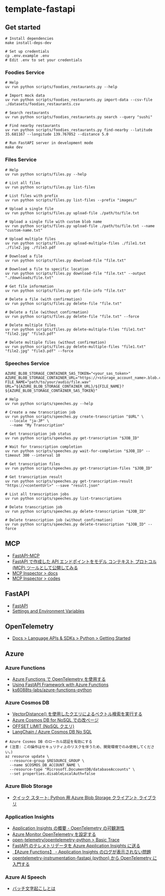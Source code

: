 # template-fastapi

## Get started

```shell
# Install dependencies
make install-deps-dev

# Set up credentials
cp .env.example .env
# Edit .env to set your credentials
```

### Foodies Service

```shell
# Help
uv run python scripts/foodies_restaurants.py --help

# Import mock data
uv run python scripts/foodies_restaurants.py import-data --csv-file ./datasets/foodies_restaurants.csv

# Search restaurants
uv run python scripts/foodies_restaurants.py search --query "sushi"

# Find nearby restaurants
uv run python scripts/foodies_restaurants.py find-nearby --latitude 35.681167 --longitude 139.767052 --distance 5.0

# Run FastAPI server in development mode
make dev
```

### Files Service

```shell
# Help
uv run python scripts/files.py --help

# List all files
uv run python scripts/files.py list-files

# List files with prefix
uv run python scripts/files.py list-files --prefix "images/"

# Upload a single file
uv run python scripts/files.py upload-file ./path/to/file.txt

# Upload a single file with custom blob name
uv run python scripts/files.py upload-file ./path/to/file.txt --name "custom-name.txt"

# Upload multiple files
uv run python scripts/files.py upload-multiple-files ./file1.txt ./file2.jpg ./file3.pdf

# Download a file
uv run python scripts/files.py download-file "file.txt"

# Download a file to specific location
uv run python scripts/files.py download-file "file.txt" --output "./downloads/file.txt"

# Get file information
uv run python scripts/files.py get-file-info "file.txt"

# Delete a file (with confirmation)
uv run python scripts/files.py delete-file "file.txt"

# Delete a file (without confirmation)
uv run python scripts/files.py delete-file "file.txt" --force

# Delete multiple files
uv run python scripts/files.py delete-multiple-files "file1.txt" "file2.jpg" "file3.pdf"

# Delete multiple files (without confirmation)
uv run python scripts/files.py delete-multiple-files "file1.txt" "file2.jpg" "file3.pdf" --force
```

### Speeches Service

```shell
AZURE_BLOB_STORAGE_CONTAINER_SAS_TOKEN="<your_sas_token>"
AZURE_BLOB_STORAGE_CONTAINER_URL="https://<storage_account_name>.blob.core.windows.net/<container_name>"
FILE_NAME="path/to/your/audio/file.wav"
URL="${AZURE_BLOB_STORAGE_CONTAINER_URL}/${FILE_NAME}?${AZURE_BLOB_STORAGE_CONTAINER_SAS_TOKEN}"

# Help
uv run python scripts/speeches.py --help

# Create a new transcription job
uv run python scripts/speeches.py create-transcription "$URL" \
  --locale "ja-JP" \
  --name "My Transcription"

# Get transcription job status
uv run python scripts/speeches.py get-transcription "$JOB_ID"

# Wait for transcription completion
uv run python scripts/speeches.py wait-for-completion "$JOB_ID" --timeout 300 --interval 10

# Get transcription files
uv run python scripts/speeches.py get-transcription-files "$JOB_ID"

# Get transcription result
uv run python scripts/speeches.py get-transcription-result "https://<contentUrl>" --save "result.json"

# List all transcription jobs
uv run python scripts/speeches.py list-transcriptions

# Delete transcription job
uv run python scripts/speeches.py delete-transcription "$JOB_ID"

# Delete transcription job (without confirmation)
uv run python scripts/speeches.py delete-transcription "$JOB_ID" --force
```

## MCP

- [FastAPI-MCP](https://github.com/tadata-org/fastapi_mcp)
- [FastAPI で作成した API エンドポイントをモデル コンテキスト プロトコル (MCP) ツールとして公開してみる](https://dev.classmethod.jp/articles/fastapi-api-mcp/)
- [MCP Inspector > docs](https://modelcontextprotocol.io/docs/tools/inspector)
- [MCP Inspector > codes](https://github.com/modelcontextprotocol/inspector)

## FastAPI

- [FastAPI](https://fastapi.tiangolo.com/)
- [Settings and Environment Variables](https://fastapi.tiangolo.com/advanced/settings/)

## OpenTelemetry

- [Docs > Language APIs & SDKs > Python > Getting Started](https://opentelemetry.io/docs/languages/python/getting-started/)

## Azure

### Azure Functions

- [Azure Functions で OpenTelemetry を使用する](https://learn.microsoft.com/ja-jp/azure/azure-functions/opentelemetry-howto?tabs=app-insights&pivots=programming-language-python)
- [Using FastAPI Framework with Azure Functions](https://learn.microsoft.com/en-us/samples/azure-samples/fastapi-on-azure-functions/fastapi-on-azure-functions/)
- [ks6088ts-labs/azure-functions-python](https://github.com/ks6088ts-labs/azure-functions-python)

### Azure Cosmos DB

- [VectorDistance() を使用したクエリによるベクトル検索を実行する](https://learn.microsoft.com/ja-jp/azure/cosmos-db/nosql/vector-search#perform-vector-search-with-queries-using-vectordistance)
- [Azure Cosmos DB for NoSQL での改ページ](https://learn.microsoft.com/ja-jp/azure/cosmos-db/nosql/query/pagination)
- [OFFSET LIMIT (NoSQL クエリ)](https://learn.microsoft.com/ja-jp/azure/cosmos-db/nosql/query/offset-limit)
- [LangChain / Azure Cosmos DB No SQL](https://python.langchain.com/docs/integrations/vectorstores/azure_cosmos_db_no_sql/)

```shell
# Azure Cosmos DB のローカル認証を有効にする
# (注意: この操作はセキュリティ上のリスクを伴うため、開発環境でのみ使用してください。)
az resource update \
  --resource-group $RESOURCE_GROUP \
  --name $COSMOS_DB_ACCOUNT_NAME \
  --resource-type "Microsoft.DocumentDB/databaseAccounts" \
  --set properties.disableLocalAuth=false
```

### Azure Blob Storage

- [クイック スタート: Python 用 Azure Blob Storage クライアント ライブラリ](https://learn.microsoft.com/ja-jp/azure/storage/blobs/storage-quickstart-blobs-python?tabs=connection-string%2Croles-azure-portal%2Csign-in-azure-cli&pivots=blob-storage-quickstart-scratch)

### Application Insights

- [Application Insights の概要 - OpenTelemetry の可観測性](https://learn.microsoft.com/ja-jp/azure/azure-monitor/app/app-insights-overview)
- [Azure Monitor OpenTelemetry を設定する](https://learn.microsoft.com/ja-jp/azure/azure-monitor/app/opentelemetry-configuration?tabs=python)
- [open-telemetry/opentelemetry-python > Basic Trace](https://github.com/open-telemetry/opentelemetry-python/tree/main/docs/examples/basic_tracer)
- [FastAPI のテレメトリデータを Azure Application Insights に送る](https://qiita.com/hoto17296/items/2f366dfabdbe3d1d4e97)
- [【Azure Functions】 - Application Insights のログが表示されない問題](https://zenn.dev/headwaters/articles/ff19f7e1b99b44)
- [opentelemetry-instrumentation-fastapi (python) から OpenTelemetry に入門する](https://zenn.dev/taxin/articles/opentelemetry-fast-api-instrumentation-basics)

### Azure AI Speech

- [バッチ文字起こしとは](https://learn.microsoft.com/ja-jp/azure/ai-services/speech-service/batch-transcription)
